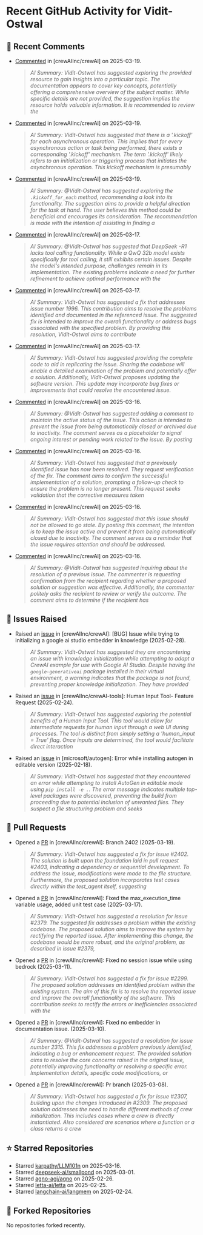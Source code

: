 # Recent GitHub Activity for Vidit-Ostwal

## 💬 Recent Comments
- [Commented](https://github.com/crewAIInc/crewAI/issues/2406#issuecomment-2737664282) in [crewAIInc/crewAI] on 2025-03-19.
  > *AI Summary: Vidit-Ostwal has suggested exploring the provided resource to gain insights into a particular topic. The documentation appears to cover key concepts, potentially offering a comprehensive overview of the subject matter. While specific details are not provided, the suggestion implies the resource holds valuable information. It is recommended to review the*
- [Commented](https://github.com/crewAIInc/crewAI/issues/2406#issuecomment-2737661658) in [crewAIInc/crewAI] on 2025-03-19.
  > *AI Summary: Vidit-Ostwal has suggested that there is a '.kickoff' for each asynchronous operation. This implies that for every asynchronous action or task being performed, there exists a corresponding '.kickoff' mechanism. The term '.kickoff' likely refers to an initialization or triggering process that initiates the asynchronous operation. This kickoff mechanism is presumably*
- [Commented](https://github.com/crewAIInc/crewAI/issues/2406#issuecomment-2737561006) in [crewAIInc/crewAI] on 2025-03-19.
  > *AI Summary: @Vidit-Ostwal has suggested exploring the `.kickoff_for_each` method, recommending a look into its functionality. The suggestion aims to provide a helpful direction for the task at hand. The user believes this method could be beneficial and encourages its consideration. The recommendation is made with the intention of assisting in finding a*
- [Commented](https://github.com/crewAIInc/crewAI/issues/2383#issuecomment-2730416805) in [crewAIInc/crewAI] on 2025-03-17.
  > *AI Summary: @Vidit-Ostwal has suggested that DeepSeek -R1 lacks tool calling functionality. While a QwQ 32b model exists specifically for tool calling, it still exhibits certain issues. Despite the model's intended purpose, challenges remain in its implementation. The existing problems indicate a need for further refinement to achieve optimal performance with the*
- [Commented](https://github.com/crewAIInc/crewAI/pull/2388#issuecomment-2730361650) in [crewAIInc/crewAI] on 2025-03-17.
  > *AI Summary: Vidit-Ostwal has suggested a fix that addresses issue number 1996. This contribution aims to resolve the problems identified and documented in the referenced issue. The suggested fix is intended to improve the overall functionality or address bugs associated with the specified problem. By providing this resolution, Vidit-Ostwal aims to contribute*
- [Commented](https://github.com/crewAIInc/crewAI/issues/2383#issuecomment-2729485919) in [crewAIInc/crewAI] on 2025-03-17.
  > *AI Summary: Vidit-Ostwal has suggested providing the complete code to aid in replicating the issue. Sharing the codebase will enable a detailed examination of the problem and potentially offer a solution. Additionally, Vidit-Ostwal proposes updating the software version. This update may incorporate bug fixes or improvements that could resolve the encountered issue.*
- [Commented](https://github.com/crewAIInc/crewAI/issues/2097#issuecomment-2727367307) in [crewAIInc/crewAI] on 2025-03-16.
  > *AI Summary: @Vidit-Ostwal has suggested adding a comment to maintain the active status of the issue. This action is intended to prevent the issue from being automatically closed or archived due to inactivity. The comment serves as a placeholder to signal ongoing interest or pending work related to the issue. By posting*
- [Commented](https://github.com/crewAIInc/crewAI/issues/2023#issuecomment-2727366277) in [crewAIInc/crewAI] on 2025-03-16.
  > *AI Summary: Vidit-Ostwal has suggested that a previously identified issue has now been resolved. They request verification of the fix. The comment aims to confirm the successful implementation of a solution, prompting a follow-up check to ensure the problem is no longer present. This request seeks validation that the corrective measures taken*
- [Commented](https://github.com/crewAIInc/crewAI/issues/2025#issuecomment-2727365981) in [crewAIInc/crewAI] on 2025-03-16.
  > *AI Summary: Vidit-Ostwal has suggested that this issue should not be allowed to go stale. By posting this comment, the intention is to keep the issue active and prevent it from being automatically closed due to inactivity. The comment serves as a reminder that the issue requires attention and should be addressed.*
- [Commented](https://github.com/crewAIInc/crewAI/issues/2055#issuecomment-2727365666) in [crewAIInc/crewAI] on 2025-03-16.
  > *AI Summary: @Vidit-Ostwal has suggested inquiring about the resolution of a previous issue. The commenter is requesting confirmation from the recipient regarding whether a proposed solution or suggestion was effective. Additionally, the commenter politely asks the recipient to review or verify the outcome. The comment aims to determine if the recipient has*

## 🐛 Issues Raised
- Raised an [issue](https://github.com/crewAIInc/crewAI/issues/2255) in [crewAIInc/crewAI]: [BUG] Issue while trying to initializing a google ai studio embedder in knowledge (2025-02-28).
  > *AI Summary: Vidit-Ostwal has suggested they are encountering an issue with knowledge initialization while attempting to adapt a CrewAI example for use with Google AI Studio. Despite having the `google-generativeai` package installed in their virtual environment, a warning indicates that the package is not found, preventing proper knowledge initialization. They have provided*
- Raised an [issue](https://github.com/crewAIInc/crewAI-tools/issues/223) in [crewAIInc/crewAI-tools]: Human Input Tool- Feature Request (2025-02-24).
  > *AI Summary: Vidit-Ostwal has suggested exploring the potential benefits of a Human Input Tool. This tool would allow for intermediate requests for human input through a web UI during processes. The tool is distinct from simply setting a 'human_input = True' flag. Once inputs are determined, the tool would facilitate direct interaction*
- Raised an [issue](https://github.com/microsoft/autogen/issues/5591) in [microsoft/autogen]: Error while installing autogen in editable version (2025-02-18).
  > *AI Summary: Vidit-Ostwal has suggested that they encountered an error while attempting to install AutoGen in editable mode using `pip install -e .`. The error message indicates multiple top-level packages were discovered, preventing the build from proceeding due to potential inclusion of unwanted files. They suspect a file structuring problem and seeks*

## 🚀 Pull Requests
- Opened a [PR](https://github.com/crewAIInc/crewAI/pull/2408) in [crewAIInc/crewAI]: Branch 2402 (2025-03-19).
  > *AI Summary: Vidit-Ostwal has suggested a fix for issue #2402. The solution is built upon the foundation laid in pull request #2403, indicating a dependency or sequential development. To address the issue, modifications were made to the file structure. Furthermore, the proposed solution incorporates test cases directly within the test_agent itself, suggesting*
- Opened a [PR](https://github.com/crewAIInc/crewAI/pull/2388) in [crewAIInc/crewAI]: Fixed the max_execution_time variable usage, added unit test case (2025-03-17).
  > *AI Summary: Vidit-Ostwal has suggested a resolution for issue #2379. The suggested fix addresses a problem within the existing codebase. The proposed solution aims to improve the system by rectifying the reported issue. After implementing this change, the codebase would be more robust, and the original problem, as described in issue #2379,*
- Opened a [PR](https://github.com/crewAIInc/crewAI/pull/2337) in [crewAIInc/crewAI]: Fixed no session issue while using bedrock (2025-03-11).
  > *AI Summary: Vidit-Ostwal has suggested a fix for issue #2299. The proposed solution addresses an identified problem within the existing system. The aim of this fix is to resolve the reported issue and improve the overall functionality of the software. This contribution seeks to rectify the errors or inefficiencies associated with the*
- Opened a [PR](https://github.com/crewAIInc/crewAI/pull/2317) in [crewAIInc/crewAI]: Fixed no embedder in documentation issue. (2025-03-10).
  > *AI Summary: @Vidit-Ostwal has suggested a resolution for issue number 2315. This fix addresses a problem previously identified, indicating a bug or enhancement request. The provided solution aims to resolve the core concerns raised in the original issue, potentially improving functionality or resolving a specific error. Implementation details, specific code modifications, or*
- Opened a [PR](https://github.com/crewAIInc/crewAI/pull/2312) in [crewAIInc/crewAI]: Pr branch (2025-03-08).
  > *AI Summary: Vidit-Ostwal has suggested a fix for issue #2307, building upon the changes introduced in #2309. The proposed solution addresses the need to handle different methods of crew initialization. This includes cases where a crew is directly instantiated. Also considered are scenarios where a function or a class returns a crew*

## ⭐ Starred Repositories
- Starred [karpathy/LLM101n](https://github.com/karpathy/LLM101n) on 2025-03-16.
- Starred [deepseek-ai/smallpond](https://github.com/deepseek-ai/smallpond) on 2025-03-01.
- Starred [agno-agi/agno](https://github.com/agno-agi/agno) on 2025-02-26.
- Starred [letta-ai/letta](https://github.com/letta-ai/letta) on 2025-02-25.
- Starred [langchain-ai/langmem](https://github.com/langchain-ai/langmem) on 2025-02-24.

## 🍴 Forked Repositories
No repositories forked recently.
